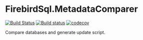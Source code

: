 # FirebirdSql.MetadataComparer
[![Build Status](https://travis-ci.org/Arkezar/FirebirdSql.Metadata.Comparer.svg?branch=master)](https://travis-ci.org/Arkezar/FirebirdSql.Metadata.Comparer)
[![Build status](https://ci.appveyor.com/api/projects/status/2qcg2hxlb8ms5vok/branch/master?svg=true)](https://ci.appveyor.com/project/Arkezar/firebirdsql-metadata-comparer/branch/master)
[![codecov](https://codecov.io/gh/Arkezar/FirebirdSql.Metadata.Comparer/branch/master/graph/badge.svg)](https://codecov.io/gh/Arkezar/FirebirdSql.Metadata.Comparer)

Compare databases and generate update script.
